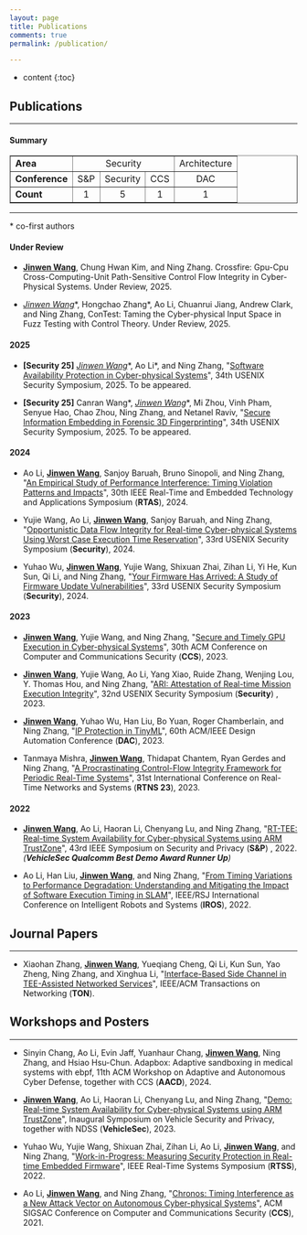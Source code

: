 ```yaml
---
layout: page
title: Publications
comments: true
permalink: /publication/

---
```


* content
{:toc}


## Publications

---

#### Summary

<table border="1" align="center">
 <tr>
  <td> <strong> Area </strong> </td>
  <td colspan="3" align="center"> Security </td>
  <td colspan="1" align="center"> Architecture </td>  
 </tr>
 <tr>
  <td> <strong> Conference </strong> </td>
  <td> S&P </td>
  <td> Security </td>
  <td> CCS </td>
  <td align="center"> DAC </td>
 </tr>
  <tr>
  <td> <strong> Count </strong> </td>
  <td align="center"> 1 </td>
  <td align="center"> 5 </td>
  <td align="center"> 1 </td>
  <td align="center"> 1 </td>
 </tr>
</table>



---
\* co-first authors

#### Under Review
* **<u>Jinwen Wang</u>**, Chung Hwan Kim, and Ning Zhang. Crossfire: Gpu-Cpu Cross-Computing-Unit Path-Sensitive Control Flow Integrity in Cyber-Physical Systems. Under Review, 2025.

<!-- * **<u>Jinwen Wang*</u>**, Ao Li*, and Ning Zhang, Software Availability Protection in Cyber-physical Systems.
Under Review, 2025. -->

* **<u>Jinwen Wang*</u>**, Hongchao Zhang*, Ao Li, Chuanrui Jiang, Andrew Clark, and Ning Zhang, ConTest: Taming the Cyber-physical Input Space in Fuzz Testing with Control Theory. Under Review, 2025.

<!-- * Canran Wang*, **<u>Jinwen Wang*</u>**, Mi Zhou, Vinh Pham, Senyue Hao, Chao Zhou, Ning Zhang, and Netanel Raviv, Secure Information Embedding in Forensic 3D Fingerprinting. Under Review, 2025. -->

#### 2025

* **[Security 25]** **<u>Jinwen Wang*</u>**, Ao Li*, and Ning Zhang, "[Software Availability Protection in Cyber-physical Systems](https://j1nwenwang.github.io)", 34th USENIX Security Symposium, 2025. To be appeared.

* **[Security 25]** Canran Wang*, **<u>Jinwen Wang*</u>**, Mi Zhou, Vinh Pham, Senyue Hao, Chao Zhou, Ning Zhang, and Netanel Raviv, "[Secure Information Embedding in Forensic 3D Fingerprinting](https://j1nwenwang.github.io)", 34th USENIX Security Symposium, 2025. To be appeared.


#### 2024

* Ao Li, **<u>Jinwen Wang</u>**, Sanjoy Baruah, Bruno Sinopoli, and Ning Zhang, "[An Empirical Study of Performance Interference: Timing Violation Patterns and Impacts](https://cybersecurity.seas.wustl.edu/paper/rtas24_timetrap.pdf)", 30th IEEE Real-Time and Embedded Technology and Applications Symposium (**RTAS**), 2024.

* Yujie Wang, Ao Li, **<u>Jinwen Wang</u>**, Sanjoy Baruah, and Ning Zhang, "[Opportunistic Data Flow Integrity for Real-time Cyber-physical Systems Using Worst Case Execution Time Reservation](https://www.usenix.org/system/files/sec23winter-prepub-485-wang-yujie.pdf)", 33rd USENIX Security Symposium (**Security**), 2024.

* Yuhao Wu, **<u>Jinwen Wang</u>**, Yujie Wang, Shixuan Zhai, Zihan Li, Yi He, Kun Sun, Qi Li, and Ning Zhang, "[Your Firmware Has Arrived: A Study of Firmware Update Vulnerabilities](https://www.usenix.org/system/files/usenixsecurity24-wu-yuhao.pdf)", 33rd USENIX Security Symposium (**Security**), 2024.


#### 2023

* **<u>Jinwen Wang</u>**, Yujie Wang, and Ning Zhang, "[Secure and Timely GPU Execution in Cyber-physical Systems](https://dl.acm.org/doi/pdf/10.1145/3576915.3623197)", 30th ACM Conference on Computer and Communications Security (**CCS**), 2023.

* **<u>Jinwen Wang</u>**, Yujie Wang, Ao Li, Yang Xiao, Ruide Zhang, Wenjing Lou, Y. Thomas Hou, and Ning Zhang, "[ARI: Attestation of Real-time Mission Execution Integrity](https://www.usenix.org/system/files/usenixsecurity23-wang-jinwen.pdf)", 32nd USENIX Security Symposium (**Security**) , 2023.

* **<u>Jinwen Wang</u>**, Yuhao Wu, Han Liu, Bo Yuan, Roger Chamberlain, and Ning Zhang, "[IP Protection in TinyML](https://cybersecurity.seas.wustl.edu/paper/wang2023ip.pdf)", 60th ACM/IEEE Design Automation Conference (**DAC**), 2023.

* Tanmaya Mishra, **<u>Jinwen Wang</u>**, Thidapat Chantem, Ryan Gerdes and Ning Zhang, "[A Procrastinating Control-Flow Integrity Framework for Periodic Real-Time Systems](https://dl.acm.org/doi/pdf/10.1145/3575757.3575762)", 31st International Conference on Real-Time Networks and Systems (**RTNS 23**), 2023.

#### 2022


* **<u>Jinwen Wang</u>**, Ao Li, Haoran Li, Chenyang Lu, and Ning Zhang, "[RT-TEE: Real-time System Availability for Cyber-physical Systems using ARM TrustZone](https://par.nsf.gov/servlets/purl/10373878)", 43rd IEEE Symposium on Security and Privacy (**S&P**) , 2022. *(**VehicleSec Qualcomm Best Demo Award Runner Up**)* 

* Ao Li, Han Liu, **<u>Jinwen Wang</u>**, and Ning Zhang, "[From Timing Variations to Performance Degradation: Understanding and Mitigating the Impact of Software Execution Timing in SLAM](https://cybersecurity.seas.wustl.edu/paper/ao-iros22.pdf)", IEEE/RSJ International Conference on Intelligent Robots and Systems (**IROS**), 2022.

## Journal Papers

---

* Xiaohan Zhang, **<u>Jinwen Wang</u>**, Yueqiang Cheng, Qi Li, Kun Sun, Yao Zheng, Ning Zhang, and Xinghua Li, "[Interface-Based Side Channel in TEE-Assisted Networked Services](https://ieeexplore.ieee.org/abstract/document/10184979)", IEEE/ACM Transactions on Networking (**TON**).


## Workshops and Posters 

---

* Sinyin Chang, Ao Li, Evin Jaff, Yuanhaur Chang, **<u>Jinwen Wang</u>**, Ning Zhang, and Hsiao Hsu-Chun. Adapbox: Adaptive sandboxing in medical systems with ebpf, 11th ACM Workshop on Adaptive and Autonomous Cyber Defense, together with CCS (**AACD**), 2024.

* **<u>Jinwen Wang</u>**, Ao Li, Haoran Li, Chenyang Lu, and Ning Zhang, "[Demo: Real-time System Availability for Cyber-physical Systems using ARM TrustZone](https://www.ndss-symposium.org/wp-content/uploads/2023/02/vehiclesec2023-23040-paper.pdf)", Inaugural Symposium on Vehicle Security and Privacy, together with NDSS (**VehicleSec**), 2023.

* Yuhao Wu, Yujie Wang, Shixuan Zhai, Zihan Li, Ao Li, **<u>Jinwen Wang</u>**, and Ning Zhang, "[Work-in-Progress: Measuring Security Protection in Real-time Embedded Firmware](https://scholar.google.com/citations?view_op=view_citation&hl=en&user=V1YK5kYAAAAJ&citation_for_view=V1YK5kYAAAAJ:ufrVoPGSRksC)", IEEE Real-Time Systems Symposium (**RTSS**), 2022.

* Ao Li, **<u>Jinwen Wang</u>**, and Ning Zhang, "[Chronos: Timing Interference as a New Attack Vector on Autonomous Cyber-physical Systems](https://scholar.google.com/citations?view_op=view_citation&hl=en&user=V1YK5kYAAAAJ&citation_for_view=V1YK5kYAAAAJ:IjCSPb-OGe4C)", ACM SIGSAC Conference on Computer and Communications Security (**CCS**), 2021.
